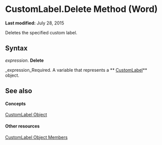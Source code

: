 
# CustomLabel.Delete Method (Word)

 **Last modified:** July 28, 2015

Deletes the specified custom label.

## Syntax

 _expression_. **Delete**

 _expression_Required. A variable that represents a  ** [CustomLabel](a89ff4e1-ff8a-8a8f-afa2-6071bb49355b.md)** object.


## See also


#### Concepts


 [CustomLabel Object](a89ff4e1-ff8a-8a8f-afa2-6071bb49355b.md)
#### Other resources


 [CustomLabel Object Members](92ab60f7-48c8-151c-df5a-31aa885ec269.md)
